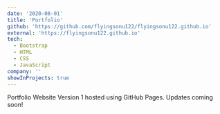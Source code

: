 ```yaml
---
date: '2020-08-01'
title: 'Portfolio'
github: 'https://github.com/flyingsonu122/flyingsonu122.github.io'
external: 'https://flyingsonu122.github.io'
tech:
  - Bootstrap
  - HTML
  - CSS
  - JavaScript
company: ''
showInProjects: true
---
```


Portfolio Website Version 1 hosted using GitHub Pages. Updates coming soon!